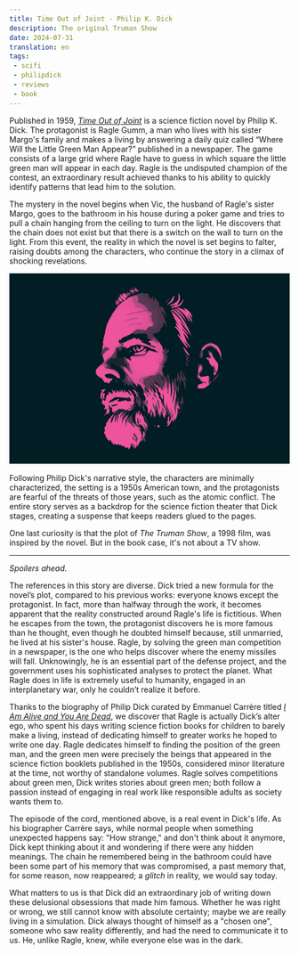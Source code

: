```yaml
---
title: Time Out of Joint - Philip K. Dick
description: The original Truman Show
date: 2024-07-31
translation: en
tags:
 - scifi
 - philipdick
 - reviews
 - book
---
```


Published in 1959, [_Time Out of Joint_](https://en.wikipedia.org/wiki/Time_Out_of_Joint) is a science fiction novel by Philip K. Dick. The protagonist is Ragle Gumm, a man who lives with his sister Margo's family and makes a living by answering a daily quiz called “Where Will the Little Green Man Appear?” published in a newspaper. The game consists of a large grid where Ragle have to guess in which square the little green man will appear in each day. Ragle is the undisputed champion of the contest, an extraordinary result achieved thanks to his ability to quickly identify patterns that lead him to the solution.

The mystery in the novel begins when Vic, the husband of Ragle's sister Margo, goes to the bathroom in his house during a poker game and tries to pull a chain hanging from the ceiling to turn on the light. He discovers that the chain does not exist but that there is a switch on the wall to turn on the light. From this event, the reality in which the novel is set begins to falter, raising doubts among the characters, who continue the story in a climax of shocking revelations.

![Philip K. Dick](/assets/img/pkd.png "Philip K. Dick")

Following Philip Dick's narrative style, the characters are minimally characterized, the setting is a 1950s American town, and the protagonists are fearful of the threats of those years, such as the atomic conflict. The entire story serves as a backdrop for the science fiction theater that Dick stages, creating a suspense that keeps readers glued to the pages.

One last curiosity is that the plot of _The Truman Show_, a 1998 film, was inspired by the novel. But in the book case, it's not about a TV show.

---

_Spoilers ahead._

The references in this story are diverse. Dick tried a new formula for the novel’s plot, compared to his previous works: everyone knows except the protagonist. In fact, more than halfway through the work, it becomes apparent that the reality constructed around Ragle's life is fictitious. When he escapes from the town, the protagonist discovers he is more famous than he thought, even though he doubted himself because, still unmarried, he lived at his sister's house. Ragle, by solving the green man competition in a newspaper, is the one who helps discover where the enemy missiles will fall. Unknowingly, he is an essential part of the defense project, and the government uses his sophisticated analyses to protect the planet. What Ragle does in life is extremely useful to humanity, engaged in an interplanetary war, only he couldn’t realize it before.

Thanks to the biography of Philip Dick curated by Emmanuel Carrère titled [_I Am Alive and You Are Dead_](https://en.wikipedia.org/wiki/I_Am_Alive_and_You_Are_Dead_(book)), we discover that Ragle is actually Dick’s alter ego, who spent his days writing science fiction books for children to barely make a living, instead of dedicating himself to greater works he hoped to write one day. Ragle dedicates himself to finding the position of the green man, and the green men were precisely the beings that appeared in the science fiction booklets published in the 1950s, considered minor literature at the time, not worthy of standalone volumes. Ragle solves competitions about green men, Dick writes stories about green men; both follow a passion instead of engaging in real work like responsible adults as society wants them to.

The episode of the cord, mentioned above, is a real event in Dick's life. As his biographer Carrère says, while normal people when something unexpected happens say: "How strange," and don't think about it anymore, Dick kept thinking about it and wondering if there were any hidden meanings. The chain he remembered being in the bathroom could have been some part of his memory that was compromised, a past memory that, for some reason, now reappeared; a _glitch_ in reality, we would say today.

What matters to us is that Dick did an extraordinary job of writing down these delusional obsessions that made him famous. Whether he was right or wrong, we still cannot know with absolute certainty; maybe we are really living in a simulation. Dick always thought of himself as a "chosen one", someone who saw reality differently, and had the need to communicate it to us. He, unlike Ragle, knew, while everyone else was in the dark.